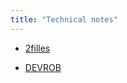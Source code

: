 ```yaml
---
title: "Technical notes"
---
```


- [2filles](./2filles.pdf)
<p></p>

- [DEVROB](./Developmental_Robotics.pdf)
<p></p>
